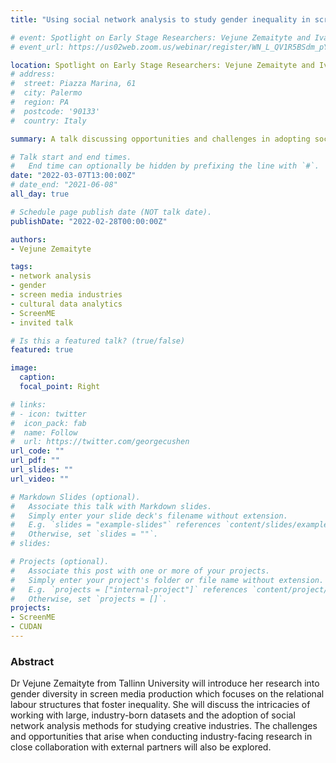 ```yaml
---
title: "Using social network analysis to study gender inequality in screen media industries"

# event: Spotlight on Early Stage Researchers: Vejune Zemaityte and Ivana Kostovska tell us about their research and the challenges, ScreenME Project
# event_url: https://us02web.zoom.us/webinar/register/WN_L_QV1R5BSdm_pY1wewvQGQ

location: Spotlight on Early Stage Researchers: Vejune Zemaityte and Ivana Kostovska tell us about their research and the challenges, ScreenME Project
# address:
#  street: Piazza Marina, 61
#  city: Palermo
#  region: PA
#  postcode: '90133'
#  country: Italy

summary: A talk discussing opportunities and challenges in adopting social network analysis in research on gender diversity in the screen media industries.

# Talk start and end times.
#   End time can optionally be hidden by prefixing the line with `#`.
date: "2022-03-07T13:00:00Z"
# date_end: "2021-06-08"
all_day: true

# Schedule page publish date (NOT talk date).
publishDate: "2022-02-28T00:00:00Z"

authors: 
- Vejune Zemaityte

tags:
- network analysis
- gender
- screen media industries
- cultural data analytics
- ScreenME
- invited talk

# Is this a featured talk? (true/false)
featured: true

image:
  caption: 
  focal_point: Right

# links:
# - icon: twitter
#  icon_pack: fab
#  name: Follow
#  url: https://twitter.com/georgecushen
url_code: ""
url_pdf: ""
url_slides: ""
url_video: ""

# Markdown Slides (optional).
#   Associate this talk with Markdown slides.
#   Simply enter your slide deck's filename without extension.
#   E.g. `slides = "example-slides"` references `content/slides/example-slides.md`.
#   Otherwise, set `slides = ""`.
# slides:

# Projects (optional).
#   Associate this post with one or more of your projects.
#   Simply enter your project's folder or file name without extension.
#   E.g. `projects = ["internal-project"]` references `content/project/deep-learning/index.md`.
#   Otherwise, set `projects = []`.
projects:
- ScreenME
- CUDAN
---
```


### Abstract

Dr Vejune Zemaityte from Tallinn University will introduce her research into gender diversity in screen media production which focuses on the relational labour structures that foster inequality. She will discuss the intricacies of working with large, industry-born datasets and the adoption of social network analysis methods for studying creative industries. The challenges and opportunities that arise when conducting industry-facing research in close collaboration with external partners will also be explored.